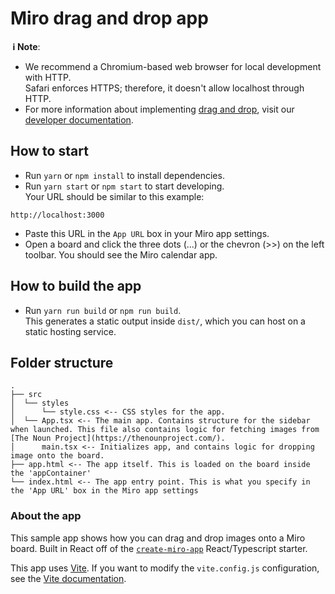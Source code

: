 # Miro drag and drop app

**&nbsp;ℹ&nbsp;Note**:

- We recommend a Chromium-based web browser for local development with HTTP. \
  Safari enforces HTTPS; therefore, it doesn't allow localhost through HTTP.
- For more information about implementing [drag and drop](https://developers.miro.com/docs/add-drag-and-drop-to-your-app), visit our [developer documentation](https://developers.miro.com).

## How to start

- Run `yarn` or `npm install` to install dependencies.
- Run `yarn start` or `npm start` to start developing. \
  Your URL should be similar to this example:

```
http://localhost:3000
```

- Paste this URL in the `App URL` box in your Miro app settings.
- Open a board and click the three dots (...) or the chevron (>>) on the left
  toolbar. You should see the Miro calendar app.

## How to build the app

- Run `yarn run build` or `npm run build`. \
  This generates a static output inside `dist/`, which you can host on a static hosting service.

## Folder structure

```
.
├── src
│  └── styles
│      └── style.css <-- CSS styles for the app.
│  └── App.tsx <-- The main app. Contains structure for the sidebar when launched. This file also contains logic for fetching images from [The Noun Project](https://thenounproject.com/).
│      main.tsx <-- Initializes app, and contains logic for dropping image onto the board.
├── app.html <-- The app itself. This is loaded on the board inside the 'appContainer'
└── index.html <-- The app entry point. This is what you specify in the 'App URL' box in the Miro app settings
```

### About the app

This sample app shows how you can drag and drop images onto a Miro board. Built in React off of the [`create-miro-app`](https://www.npmjs.com/package/create-miro-app) React/Typescript starter.

This app uses [Vite](https://vitejs.dev/).
If you want to modify the `vite.config.js` configuration, see the [Vite documentation](https://vitejs.dev/guide/).
